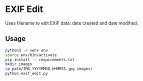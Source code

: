 # EXIF Edit
Uses filename to edit EXIF data: date created and date modified.

## Usage
```bash
python3 -m venv env
source env/bin/activate
pip install -r requirements.txt
mkdir images
cp path/IMG_YYYYMMDD_HHMMSS.jpg images/
python exif_edit.py
```
